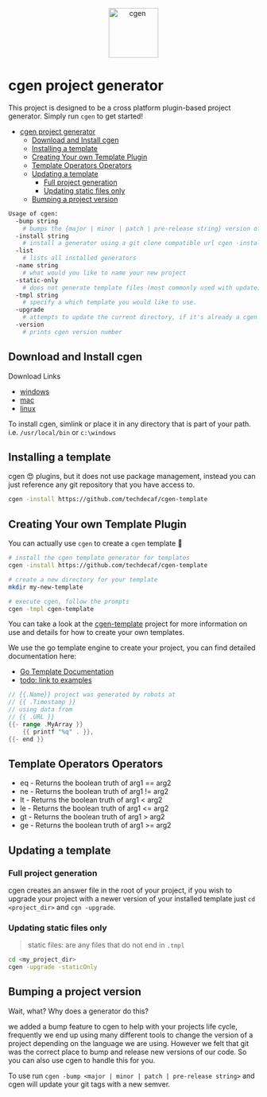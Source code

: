<p align="center">
  <img alt="cgen" src="https://images.techdecaf.com/fit-in/100x/techdecaf/cgen_logo.png" width="100" />
</p>

# cgen project generator

This project is designed to be a cross platform plugin-based project generator.
Simply run `cgen` to get started!

- [cgen project generator](#cgen-project-generator)
  - [Download and Install cgen](#download-and-install-cgen)
  - [Installing a template](#installing-a-template)
  - [Creating Your own Template Plugin](#creating-your-own-template-plugin)
  - [Template Operators Operators](#template-operators-operators)
  - [Updating a template](#updating-a-template)
    - [Full project generation](#full-project-generation)
    - [Updating static files only](#updating-static-files-only)
  - [Bumping a project version](#bumping-a-project-version)

```bash
Usage of cgen:
  -bump string
    # bumps the {major | minor | patch | pre-release string} version of the current directory using git tags.
  -install string
    # install a generator using a git clone compatible url cgen -install <url>
  -list
    # lists all installed generators
  -name string
    # what would you like to name your new project
  -static-only
    # does not generate template files (most commonly used with update)
  -tmpl string
    # specify a which template you would like to use.
  -upgrade
    # attempts to update the current directory, if it's already a cgen project
  -version
    # prints cgen version number
```

## Download and Install cgen

Download Links

- [windows](https://s3-us-west-2.amazonaws.com/github.techdecaf.io/cgen/latest/windows/cgen.exe)
- [mac](https://s3-us-west-2.amazonaws.com/github.techdecaf.io/cgen/latest/osx/cgen)
- [linux](https://s3-us-west-2.amazonaws.com/github.techdecaf.io/cgen/latest/linux/cgen)

To install cgen, simlink or place it in any directory that is part of your path.
i.e. `/usr/local/bin` or `c:\windows`

## Installing a template

cgen :heart_eyes: plugins, but it does not use package management, instead you can just reference any git repository that you have access to.

```bash
cgen -install https://github.com/techdecaf/cgen-template
```

## Creating Your own Template Plugin

You can actually use `cgen` to create a `cgen` template :tada:

```bash
# install the cgen template generator for templates
cgen -install https://github.com/techdecaf/cgen-template

# create a new directory for your template
mkdir my-new-template

# execute cgen, follow the prompts
cgen -tmpl cgen-template
```

You can take a look at the [cgen-template](https://github.com/techdecaf/cgen-template) project for more information on use and details for how to create your own templates.

We use the go template engine to create your project, you can find detailed documentation here:

- [Go Template Documentation](https://golang.org/pkg/html/template/)
- [todo: link to examples](/examples)

```go
// {{.Name}} project was generated by robots at
// {{ .Timestamp }}
// using data from
// {{ .URL }}
{{- range .MyArray }}
    {{ printf "%q" . }},
{{- end }}
```

## Template Operators Operators

- eq - Returns the boolean truth of arg1 == arg2
- ne - Returns the boolean truth of arg1 != arg2
- lt - Returns the boolean truth of arg1 < arg2
- le - Returns the boolean truth of arg1 <= arg2
- gt - Returns the boolean truth of arg1 > arg2
- ge - Returns the boolean truth of arg1 >= arg2

## Updating a template

### Full project generation

cgen creates an answer file in the root of your project, if you wish to upgrade your project with a newer version of your installed template just `cd <project_dir>` and `cgn -upgrade`.

### Updating static files only

> static files: are any files that do not end in `.tmpl`

```bash
cd <my_project_dir>
cgen -upgrade -staticOnly
```

## Bumping a project version

Wait, what? Why does a generator do this?

we added a bump feature to cgen to help with your projects life cycle, frequently we end up using many different tools to change the version of a project depending on the language we are using. However we felt that git was the correct place to bump and release new versions of our code. So you can also use cgen to handle this for you.

To use run `cgen -bump <major | minor | patch | pre-release string>` and cgen will update your git tags with a new semver.

